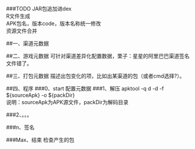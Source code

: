 ###TODO
JAR包追加进dex  
R文件生成  
APK包名，版本code，版本名称统一修改  
资源文件合并

##一、渠道元数据

##二、游戏元数据
可针对渠道差异化配置数据，栗子：星星的阿里巴巴渠道签名文件错了。

##三、打包元数据
描述出包变化的项，比如出某渠道的包（或者cmd选择?）。

##四、程序
###0、start
配置元数据
###1、解压
apktool -q d -d -f ${sourceApk} -o ${packDir}  
说明：sourceApk为APK源文件，packDir为解码目录

###2、。。。

###n、签名

###Max、结束
检查产生的包

